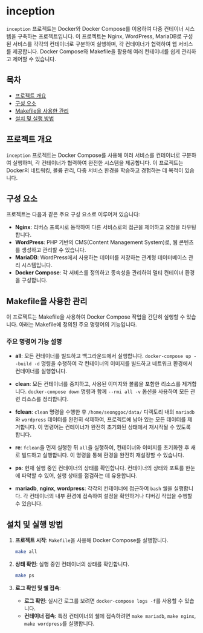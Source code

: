 # inception

`inception` 프로젝트는 Docker와 Docker Compose를 이용하여 다중 컨테이너 시스템을 구축하는 프로젝트입니다. 이 프로젝트는 Nginx, WordPress, MariaDB로 구성된 서비스를 각각의 컨테이너로 구분하여 실행하며, 각 컨테이너가 협력하여 웹 서비스를 제공합니다. Docker Compose와 Makefile을 활용해 여러 컨테이너를 쉽게 관리하고 제어할 수 있습니다.

## 목차
- [프로젝트 개요](#프로젝트-개요)
- [구성 요소](#구성-요소)
- [Makefile을 사용한 관리](#makefile을-사용한-관리)
- [설치 및 실행 방법](#설치-및-실행-방법)

## 프로젝트 개요

`inception` 프로젝트는 Docker Compose를 사용해 여러 서비스를 컨테이너로 구분하여 실행하며, 각 컨테이너가 협력하여 완전한 시스템을 제공합니다. 이 프로젝트는 Docker의 네트워킹, 볼륨 관리, 다중 서비스 환경을 학습하고 경험하는 데 목적이 있습니다.

## 구성 요소

프로젝트는 다음과 같은 주요 구성 요소로 이루어져 있습니다:

- **Nginx**: 리버스 프록시로 동작하여 다른 서비스로의 접근을 제어하고 요청을 라우팅합니다.
- **WordPress**: PHP 기반의 CMS(Content Management System)로, 웹 콘텐츠를 생성하고 관리할 수 있습니다.
- **MariaDB**: WordPress에서 사용하는 데이터를 저장하는 관계형 데이터베이스 관리 시스템입니다.
- **Docker Compose**: 각 서비스를 정의하고 종속성을 관리하여 멀티 컨테이너 환경을 구성합니다.

## Makefile을 사용한 관리

이 프로젝트는 Makefile을 사용하여 Docker Compose 작업을 간단히 실행할 수 있습니다. 아래는 Makefile에 정의된 주요 명령어의 기능입니다.

### 주요 명령어 기능 설명

- **all**: 모든 컨테이너를 빌드하고 백그라운드에서 실행합니다. `docker-compose up --build -d` 명령을 수행하여 각 컨테이너의 이미지를 빌드하고 네트워크 환경에서 컨테이너를 실행합니다.

- **clean**: 모든 컨테이너를 중지하고, 사용된 이미지와 볼륨을 포함한 리소스를 제거합니다. `docker-compose down` 명령과 함께 `--rmi all -v` 옵션을 사용하여 모든 관련 리소스를 정리합니다.

- **fclean**: `clean` 명령을 수행한 후 `/home/seonggoc/data/` 디렉토리 내의 `mariadb`와 `wordpress` 데이터를 완전히 삭제하여, 프로젝트에 남아 있는 모든 데이터를 제거합니다. 이 명령어는 컨테이너가 완전히 초기화된 상태에서 재시작될 수 있도록 합니다.

- **re**: `fclean`을 먼저 실행한 뒤 `all`을 실행하여, 컨테이너와 이미지를 초기화한 후 새로 빌드하고 실행합니다. 이 명령을 통해 환경을 완전히 재설정할 수 있습니다.

- **ps**: 현재 실행 중인 컨테이너의 상태를 확인합니다. 컨테이너의 상태와 포트를 한눈에 파악할 수 있어, 실행 상태를 점검하는 데 유용합니다.

- **mariadb**, **nginx**, **wordpress**: 각각의 컨테이너에 접근하여 `bash` 쉘을 실행합니다. 각 컨테이너의 내부 환경에 접속하여 설정을 확인하거나 디버깅 작업을 수행할 수 있습니다.

## 설치 및 실행 방법

1. **프로젝트 시작**: `Makefile`을 사용해 Docker Compose를 실행합니다.
    ```bash
    make all
    ```

2. **상태 확인**: 실행 중인 컨테이너의 상태를 확인합니다.
    ```bash
    make ps
    ```

3. **로그 확인 및 쉘 접속**:
   - **로그 확인**: 실시간 로그를 보려면 `docker-compose logs -f`를 사용할 수 있습니다.
   - **컨테이너 접속**: 특정 컨테이너의 쉘에 접속하려면 `make mariadb`, `make nginx`, `make wordpress`를 실행합니다.
